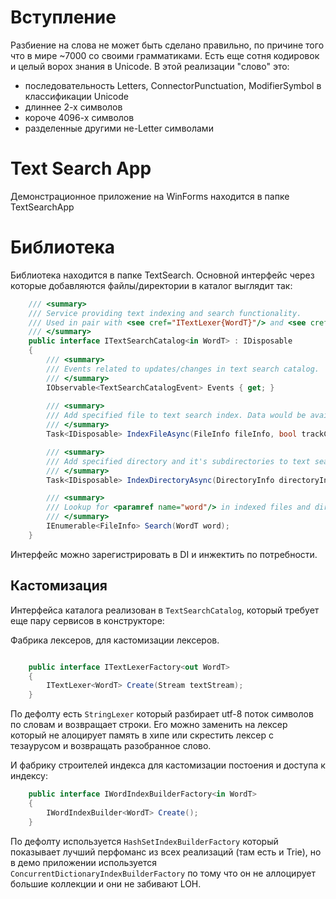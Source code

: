 ﻿# Вступление
Разбиение на слова не может быть сделано правильно, по причине того что в мире ~7000 со своими грамматиками. Есть еще сотня кодировок и целый ворох знания в Unicode. 
В этой реализации "слово" это:
 - последовательность Letters, ConnectorPunctuation, ModifierSymbol в классификации Unicode 
 - длиннее 2-х символов 
 - короче 4096-х символов
 - разделенные другими не-Letter символами

# Text Search App
Демонстрационное приложение на WinForms находится в папке TextSearchApp

# Библиотека
Библиотека находится в папке TextSearch.
Основной интерфейс через которые добавляются файлы/директории в каталог выглядит так:
```cs
	/// <summary>
	/// Service providing text indexing and search functionality.
	/// Used in pair with <see cref="ITextLexer{WordT}"/> and <see cref="IWordIndex{WordT}"/> to build text search catalog.
	/// </summary>
	public interface ITextSearchCatalog<in WordT> : IDisposable 
	{
		/// <summary>
		/// Events related to updates/changes in text search catalog.
		/// </summary>
		IObservable<TextSearchCatalogEvent> Events { get; }
		
		/// <summary>
		/// Add specified file to text search index. Data would be available after returned <see cref="Task{T}"/> is finished.
		/// </summary>
		Task<IDisposable> IndexFileAsync(FileInfo fileInfo, bool trackChanges);

		/// <summary>
		/// Add specified directory and it's subdirectories to text search index. Data would be available after returned <see cref="Task{T}"/> is finished.
		/// </summary>
		Task<IDisposable> IndexDirectoryAsync(DirectoryInfo directoryInfo, bool trackChanges);

		/// <summary>
		/// Lookup for <paramref name="word"/> in indexed files and directories and return file names contains this <paramref name="word"/>.
		/// </summary>
		IEnumerable<FileInfo> Search(WordT word);
	}
```
Интерфейс можно зарегистрировать в DI и инжектить по потребности.

## Кастомизация
Интерфейса каталога реализован в ```TextSearchCatalog```, который требует еще пару сервисов в конструкторе:

Фабрика лексеров, для кастомизации лексеров.
```cs

	public interface ITextLexerFactory<out WordT>
	{
		ITextLexer<WordT> Create(Stream textStream);
	}
```
По дефолту есть ```StringLexer``` который разбирает utf-8 поток символов по словам и возвращает строки. Его можно заменить на лексер который не алоцирует память в хипе или скрестить лексер с тезаурусом и возвращать разобранное слово.

И фабрику строителей индекса для кастомизации постоения и доступа к индексу:
```cs
	public interface IWordIndexBuilderFactory<in WordT>
	{
		IWordIndexBuilder<WordT> Create();
	}
```

По дефолту используется ```HashSetIndexBuilderFactory``` который показывает лучший перфоманс из всех реализаций (там есть и Trie), 
но в демо приложении используется ```ConcurrentDictionaryIndexBuilderFactory``` по тому что он не аллоцирует большие коллекции и они не забивают LOH.
